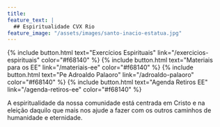 ```yaml
---
title:
feature_text: |
  ## Espiritualidade CVX Rio
feature_image: "/assets/images/santo-inacio-estatua.jpg"
---
```


{% include button.html text="Exercícios Espirituais" link="/exercicios-espirituais" color="#f68140" %} {% include button.html text="Materiais para os EE" link="/materiais-ee" color="#f68140" %} {% include button.html text="Pe Adroaldo Palaoro" link="/adroaldo-palaoro" color="#f68140" %} {% include button.html text="Agenda Retiros EE" link="/agenda-retiros-ee" color="#f68140" %}

A espiritualidade da nossa comunidade está centrada em Cristo e na eleição daquilo que mais nos ajude a fazer com os outros caminhos de humanidade e eternidade.